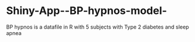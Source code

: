 # Shiny-App--BP-hypnos-model-
BP hypnos is a datafile in R with 5 subjects with Type 2 diabetes and sleep apnea
